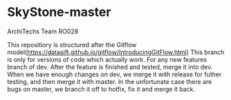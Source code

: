 # SkyStone-master
 
ArchiTechs Team RO028 

This repositiory is structured after the Gitflow model(https://datasift.github.io/gitflow/IntroducingGitFlow.html)
This branch is only for versions of code which actually work.
For any new features branch of dev. After the feature is finished and tested, merge it into dev. 
When we have enough changes on dev, we merge it with release for futher testing, and then merge it with master.
In the unfortunate case there are bugs on master, we branch it off to hotfix, fix it and merge it back. 
